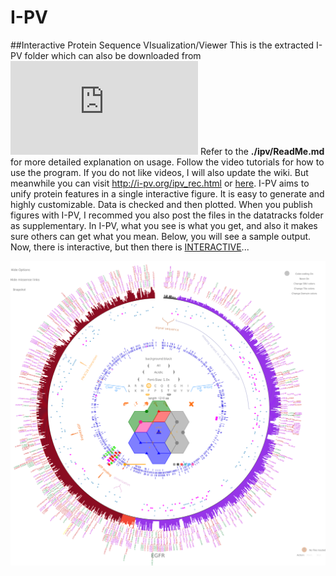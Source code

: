 # I-PV
##Interactive Protein Sequence VIsualization/Viewer
This is the extracted I-PV folder which can also be downloaded from ![I-PV official website](http://i-pv.org/ipv_minimal.html)
Refer to the __./ipv/ReadMe.md__ for more detailed explanation on usage.
Follow the video tutorials for how to use the program. 
If you do not like videos, I will also update the wiki. But meanwhile you can visit http://i-pv.org/ipv_rec.html or [here](./ipv/).
I-PV aims to unify protein features in a single interactive figure. It is easy to generate and
highly customizable. Data is checked and then plotted. When you publish figures with I-PV, I recommed you also
post the files in the datatracks folder as supplementary. In I-PV, what you see is what you get, and 
also it makes sure others can get what you mean. Below, you will see a sample output. Now, there is interactive,
but then there is [INTERACTIVE](http://i-pv.org/EGFR.html)...

![alt tag](./sample.png)
